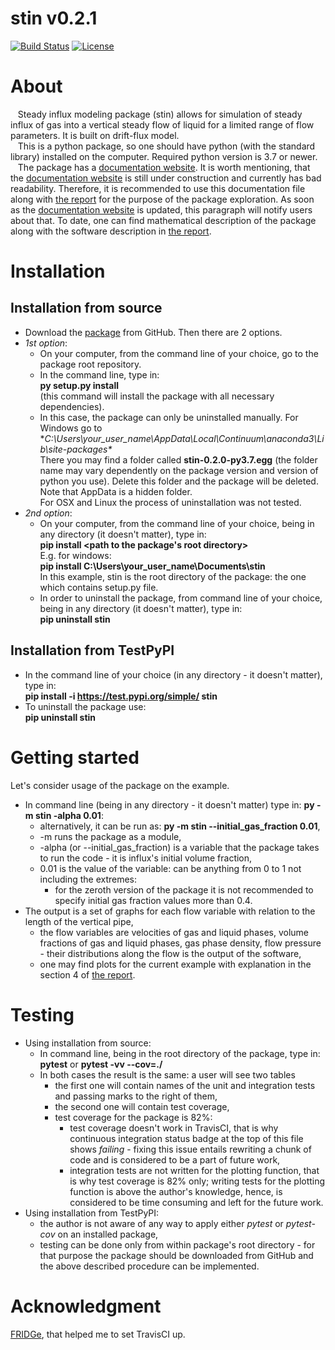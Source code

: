 # stin v0.2.1

[![Build Status](https://travis-ci.org/nepomnyi/stin.svg?branch=master)](https://travis-ci.org/nepomnyi/stin)
[![License](https://img.shields.io/badge/license-MIT-blue.svg)](https://opensource.org/licenses/MIT)

# About
&nbsp;&nbsp;&nbsp;Steady influx modeling package (stin) allows for simulation of steady influx of gas into a vertical steady flow of liquid for a limited range of flow parameters. It is built on drift-flux model.    
&nbsp;&nbsp;&nbsp;This is a python package, so one should have python (with the standard library) installed on the computer. Required python version is 3.7 or newer.
&nbsp;&nbsp;&nbsp;The package has a [documentation website]. It is worth mentioning, that the [documentation website] is still under construction and currently has bad readability. Therefore, it is recommended to use this documentation file along with [the report] for the purpose of the package exploration. As soon as the [documentation website] is updated, this paragraph will notify users about that.
To date, one can find mathematical description of the package along with the software description in [the report].

# Installation
## Installation from source
- Download the [package] from GitHub. Then there are 2 options.
- *1st option*:
    - On your computer, from the command line of your choice, go to the package root repository.
    - In the command line, type in:  
    **py setup.py install**  
    (this command will install the package with all necessary dependencies).
    - In this case, the package can only be uninstalled manually. For Windows go to **C:\Users\your_user_name\AppData\Local\Continuum\anaconda3\Lib\site-packages\**  
    There you may find a folder called **stin-0.2.0-py3.7.egg** (the folder name may vary dependently on the package version and version of python you use). Delete this folder and the package will be deleted.  
    Note that AppData is a hidden folder.  
    For OSX and Linux the process of uninstallation was not tested.
- *2nd option*:
    - On your computer, from the command line of your choice, being in any directory (it doesn't matter), type in:  
    **pip install <path to the package's root directory>**   
    E.g. for windows:  
    **pip install C:\Users\your_user_name\Documents\stin**  
    In this example, stin is the root directory of the package: the one which contains setup.py file.
    - In order to uninstall the package, from command line of your choice, being in any directory (it doesn't matter), type in:  
    **pip uninstall stin**


## Installation from TestPyPI
- In the command line of your choice (in any directory - it doesn't matter), type in:  
**pip install -i https://test.pypi.org/simple/ stin**
- To uninstall the package use:  
**pip uninstall stin**

# Getting started
Let's consider usage of the package on the example.
- In command line (being in any directory - it doesn't matter) type in: **py -m stin -alpha 0.01**:
    - alternatively, it can be run as: **py -m stin --initial_gas_fraction 0.01**,
    - -m runs the package as a module,
    - -alpha (or --initial_gas_fraction) is a variable that the package takes to run the code - it is influx's initial volume fraction,
    - 0.01 is the value of the variable: can be anything from 0 to 1 not including the extremes:
      - for the zeroth version of the package it is not recommended to specify initial gas fraction values more than 0.4.
- The output is a set of graphs for each flow variable with relation to the length of the vertical pipe,
    - the flow variables are velocities of gas and liquid phases, volume fractions of gas and liquid phases, gas phase density, flow pressure - their distributions along the flow is the output of the software,
    - one may find plots for the current example with explanation in the section 4 of [the report].

# Testing
- Using installation from source:
    - In command line, being in the root directory of the package, type in: **pytest** or **pytest -vv --cov=./**
    - In both cases the result is the same: a user will see two tables
        - the first one will contain names of the unit and integration tests and passing marks to the right of them,
        - the second one will contain test coverage,
        - test coverage for the package is 82%:
            - test coverage doesn't work in TravisCI, that is why continuous integration status badge at the top of this file shows *failing* - fixing this issue entails rewriting a chunk of code and is considered to be a part of future work,
            - integration tests are not written for the plotting function, that is why test coverage is 82% only; writing tests for the plotting function is above the author's knowledge, hence, is considered to be time consuming and left for the future work.
- Using installation from TestPyPI:
    - the author is not aware of any way to apply either *pytest* or *pytest-cov* on an installed package,
    - testing can be done only from within package's root directory - for that purpose the package should be downloaded from GitHub and the above described procedure can be implemented.


# Acknowledgment
[FRIDGe], that helped me to set TravisCI up.

[FRIDGe]: https://github.com/SoftwareDevEngResearch/FRIDGe
[package]: https://github.com/SoftwareDevEngResearch/stin
[documentation website]: https://nepomnyi.github.io/stin/
[the report]: https://github.com/SoftwareDevEngResearch/course-projects-s2019/blob/master/reports/Nepomnyashchikh-project-report.pdf
